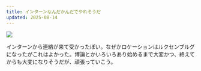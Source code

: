 ```yaml
---
title: インターンなんだかんだでやれそうだ
updated: 2025-08-14
---
```

![](https://i.imgur.com/WKICA84.jpeg)

インターンから連絡が来て受かったぽい。なぜかロケーションはルクセンブルグになったがこれはよかった。博論とかいろいろあり始めるまで大変かつ、終えてからも大変になりそうだが、頑張っていこう。